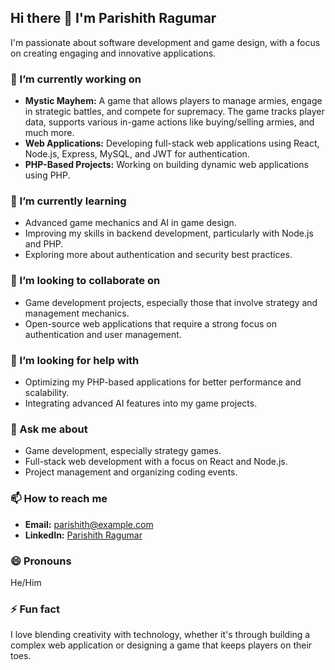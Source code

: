 ## Hi there 👋 I'm Parishith Ragumar

I'm passionate about software development and game design, with a focus on creating engaging and innovative applications.

### 🔭 I’m currently working on
- **Mystic Mayhem:** A game that allows players to manage armies, engage in strategic battles, and compete for supremacy. The game tracks player data, supports various in-game actions like buying/selling armies, and much more.
- **Web Applications:** Developing full-stack web applications using React, Node.js, Express, MySQL, and JWT for authentication.
- **PHP-Based Projects:** Working on building dynamic web applications using PHP.

### 🌱 I’m currently learning
- Advanced game mechanics and AI in game design.
- Improving my skills in backend development, particularly with Node.js and PHP.
- Exploring more about authentication and security best practices.

### 👯 I’m looking to collaborate on
- Game development projects, especially those that involve strategy and management mechanics.
- Open-source web applications that require a strong focus on authentication and user management.

### 🤔 I’m looking for help with
- Optimizing my PHP-based applications for better performance and scalability.
- Integrating advanced AI features into my game projects.

### 💬 Ask me about
- Game development, especially strategy games.
- Full-stack web development with a focus on React and Node.js.
- Project management and organizing coding events.

### 📫 How to reach me
- **Email:** [parishith@example.com](mailto:parishith@example.com)
- **LinkedIn:** [Parishith Ragumar](https://www.linkedin.com/in/parishithragumar)

### 😄 Pronouns
He/Him

### ⚡ Fun fact
I love blending creativity with technology, whether it's through building a complex web application or designing a game that keeps players on their toes.
